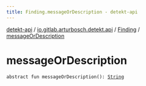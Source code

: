 ```yaml
---
title: Finding.messageOrDescription - detekt-api
---
```


[detekt-api](../../index.html) / [io.gitlab.arturbosch.detekt.api](../index.html) / [Finding](index.html) / [messageOrDescription](./message-or-description.html)

# messageOrDescription

`abstract fun messageOrDescription(): `[`String`](https://kotlinlang.org/api/latest/jvm/stdlib/kotlin/-string/index.html)